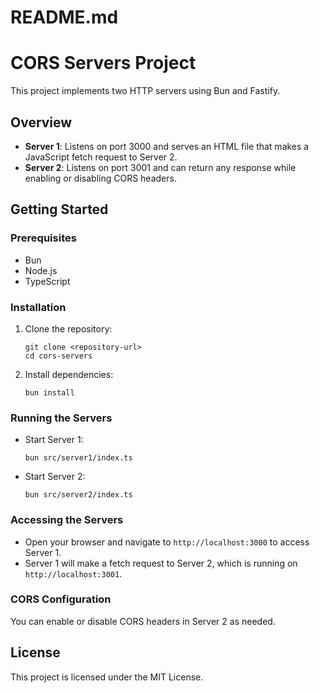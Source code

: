 # README.md

# CORS Servers Project

This project implements two HTTP servers using Bun and Fastify. 

## Overview

- **Server 1**: Listens on port 3000 and serves an HTML file that makes a JavaScript fetch request to Server 2.
- **Server 2**: Listens on port 3001 and can return any response while enabling or disabling CORS headers.

## Getting Started

### Prerequisites

- Bun
- Node.js
- TypeScript

### Installation

1. Clone the repository:
   ```
   git clone <repository-url>
   cd cors-servers
   ```

2. Install dependencies:
   ```
   bun install
   ```

### Running the Servers

- Start Server 1:
  ```
  bun src/server1/index.ts
  ```

- Start Server 2:
  ```
  bun src/server2/index.ts
  ```

### Accessing the Servers

- Open your browser and navigate to `http://localhost:3000` to access Server 1.
- Server 1 will make a fetch request to Server 2, which is running on `http://localhost:3001`.

### CORS Configuration

You can enable or disable CORS headers in Server 2 as needed.

## License

This project is licensed under the MIT License.